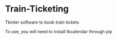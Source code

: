 # Train-Ticketing
Tkinter software to book train tickets

To use, you will need to install tkcalendar through pip
